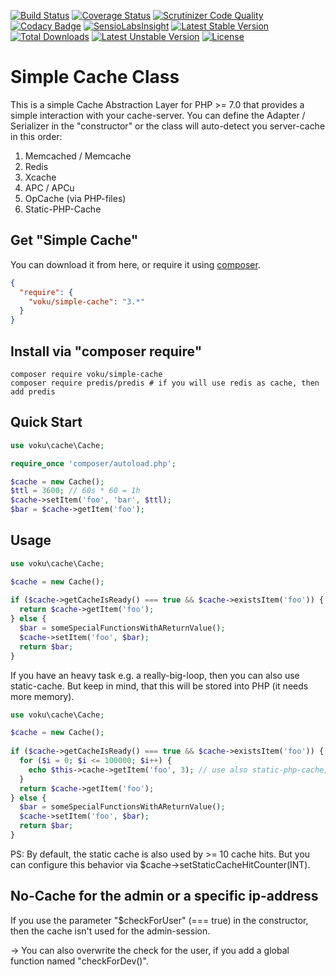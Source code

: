 [![Build Status](https://travis-ci.org/voku/simple-cache.svg?branch=master)](https://travis-ci.org/voku/simple-cache)
[![Coverage Status](https://coveralls.io/repos/github/voku/simple-cache/badge.svg?branch=master)](https://coveralls.io/github/voku/simple-cache?branch=master)
[![Scrutinizer Code Quality](https://scrutinizer-ci.com/g/voku/simple-cache/badges/quality-score.png?b=master)](https://scrutinizer-ci.com/g/voku/simple-cache/?branch=master)
[![Codacy Badge](https://api.codacy.com/project/badge/Grade/5846d2a46599486486b3956c0ce11a18)](https://www.codacy.com/app/voku/simple-cache)
[![SensioLabsInsight](https://insight.sensiolabs.com/projects/4926981d-ecb1-482b-a15c-447954b9bd66/mini.png)](https://insight.sensiolabs.com/projects/4926981d-ecb1-482b-a15c-447954b9bd66)
[![Latest Stable Version](https://poser.pugx.org/voku/simple-cache/v/stable)](https://packagist.org/packages/voku/simple-cache) 
[![Total Downloads](https://poser.pugx.org/voku/simple-cache/downloads)](https://packagist.org/packages/voku/simple-cache) 
[![Latest Unstable Version](https://poser.pugx.org/voku/simple-cache/v/unstable)](https://packagist.org/packages/voku/simple-cache)
[![License](https://poser.pugx.org/voku/simple-cache/license)](https://packagist.org/packages/voku/simple-cache)


Simple Cache Class
===================

This is a simple Cache Abstraction Layer for PHP >= 7.0 that provides a simple interaction 
with your cache-server. You can define the Adapter / Serializer in the "constructor" or the class will auto-detect you server-cache in this order:

1. Memcached / Memcache
2. Redis
3. Xcache
4. APC / APCu
5. OpCache (via PHP-files)
6. Static-PHP-Cache

## Get "Simple Cache"

You can download it from here, or require it using [composer](https://packagist.org/packages/voku/simple-cache).
```json
{
  "require": {
    "voku/simple-cache": "3.*"
  }
}
```


## Install via "composer require"

```shell
composer require voku/simple-cache
composer require predis/predis # if you will use redis as cache, then add predis
```


## Quick Start

```php
use voku\cache\Cache;

require_once 'composer/autoload.php';

$cache = new Cache();
$ttl = 3600; // 60s * 60 = 1h
$cache->setItem('foo', 'bar', $ttl);
$bar = $cache->getItem('foo');
```


## Usage 

```php
use voku\cache\Cache;

$cache = new Cache();
  
if ($cache->getCacheIsReady() === true && $cache->existsItem('foo')) {
  return $cache->getItem('foo');
} else {
  $bar = someSpecialFunctionsWithAReturnValue();
  $cache->setItem('foo', $bar);
  return $bar;
}
```

If you have an heavy task e.g. a really-big-loop, then you can also use static-cache. 
But keep in mind, that this will be stored into PHP (it needs more memory).

```php
use voku\cache\Cache;

$cache = new Cache();
  
if ($cache->getCacheIsReady() === true && $cache->existsItem('foo')) {
  for ($i = 0; $i <= 100000; $i++) {
    echo $this->cache->getItem('foo', 3); // use also static-php-cache, when we hit the cache 3-times
  }
  return $cache->getItem('foo');
} else {
  $bar = someSpecialFunctionsWithAReturnValue();
  $cache->setItem('foo', $bar);
  return $bar;
}
```

PS: By default, the static cache is also used by >= 10 cache hits. But you can configure 
this behavior via $cache->setStaticCacheHitCounter(INT).

## No-Cache for the admin or a specific ip-address

If you use the parameter "$checkForUser" (=== true) in the constructor, then the cache isn't used for the admin-session.

-> You can also overwrite the check for the user, if you add a global function named "checkForDev()".
